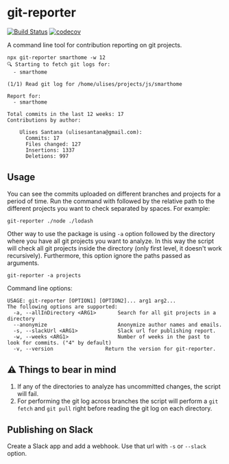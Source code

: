 # git-reporter
[![Build Status](https://travis-ci.com/ulisesantana/git-reporter.svg?branch=master)](https://travis-ci.com/ulisesantana/git-reporter)
[![codecov](https://codecov.io/gh/ulisesantana/git-reporter/branch/master/graph/badge.svg?token=6N32FMeuth)](https://codecov.io/gh/ulisesantana/git-reporter)

A command line tool for contribution reporting on git projects.

```shell
npx git-reporter smarthome -w 12 
🔍 Starting to fetch git logs for: 
  - smarthome
 
(1/1) Read git log for /home/ulises/projects/js/smarthome 

Report for: 
  - smarthome

Total commits in the last 12 weeks: 17
Contributions by author:

    Ulises Santana (ulisesantana@gmail.com):
      Commits: 17
      Files changed: 127
      Insertions: 1337
      Deletions: 997
```

## Usage

You can see the commits uploaded on different branches and projects for a 
period of time. Run the command with followed by the relative 
path to the different projects you want to check separated by spaces. For 
example:

```shell
git-reporter ./node ./lodash
```

Other way to use the package is using `-a` option followed by the directory 
where you have all git projects you want to analyze. In this way the script 
will check all git projects inside the directory (only first level, it 
doesn't work recursively). Furthermore, this option ignore the paths passed 
as arguments.

```shell
git-reporter -a projects
```

Command line options:
```shell
USAGE: git-reporter [OPTION1] [OPTION2]... arg1 arg2...
The following options are supported:
  -a, --allInDirectory <ARG1>   	Search for all git projects in a directory
  --anonymize                   	Anonymize author names and emails.
  -s, --slackUrl <ARG1>         	Slack url for publishing report.
  -w, --weeks <ARG1>            	Number of weeks in the past to look for commits. ("4" by default)
  -v, --version               	Return the version for git-reporter.
```

## ⚠️ Things to bear in mind

1. If any of the directories to analyze has uncommitted changes, the script 
   will fail.
1. For performing the git log across branches the script will perform a `git 
   fetch` and `git pull` right before reading the git log on each directory.

## Publishing on Slack

Create a Slack app and add a webhook. Use that url with `-s` or `--slack` 
option.
